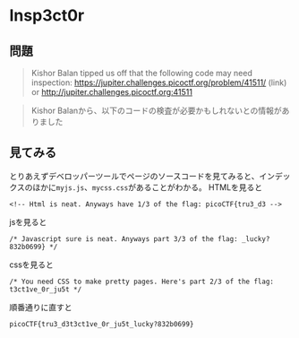 # Insp3ct0r

## 問題
> Kishor Balan tipped us off that the following code may need inspection: https://jupiter.challenges.picoctf.org/problem/41511/ (link) or http://jupiter.challenges.picoctf.org:41511

> Kishor Balanから、以下のコードの検査が必要かもしれないとの情報がありました

## 見てみる
とりあえずデベロッパーツールでページのソースコードを見てみると、インデックスのほかに`myjs.js`、`mycss.css`があることがわかる。
HTMLを見ると
```
<!-- Html is neat. Anyways have 1/3 of the flag: picoCTF{tru3_d3 -->
```

jsを見ると
```
/* Javascript sure is neat. Anyways part 3/3 of the flag: _lucky?832b0699} */
```

cssを見ると
```
/* You need CSS to make pretty pages. Here's part 2/3 of the flag: t3ct1ve_0r_ju5t */
```

順番通りに直すと
```
picoCTF{tru3_d3t3ct1ve_0r_ju5t_lucky?832b0699}
```